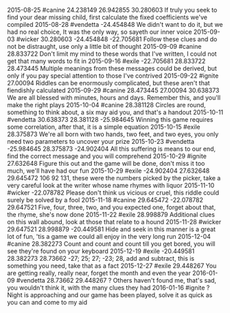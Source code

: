 2015-08-25  #canine     24.238149   26.942855   30.280603   If truly you seek to find your dear missing child, first calculate the fixed coefficients we've compiled
2015-08-28  #vendetta                           -24.454848  We didn't want to do it, but we had no real choice, It was the only way, so sayeth our inner voice
2015-09-03  #wicker     30.280603   -24.454848  -22.705681  Follow these clues and do not be distraught, use only a little bit of thought
2015-09-09  #canine                             28.833722   Don't limit my mind to these words that I've written, I could not get that many words to fit in
2015-09-16  #exile      -22.705681  28.833722   28.473445   Multiple meanings from these messages could be derived, but only if you pay special attention to those I've contrived
2015-09-22  #ignite                             27.00094    Riddles can be enormously complicated, but these aren't that fiendishly calculated
2015-09-29  #canine     28.473445   27.00094    30.638373   We are all blessed with minutes, hours and days. Remember this, and you'll make the right plays
2015-10-04  #canine                             28.381128   Circles are round, something to think about, a six may aid you, and that's a handout
2015-10-11  #vendetta   30.638373   28.381128   -25.984645  Winning this game requires some correlation, after that, it is a simple equation
2015-10-15  #exile                              28.375873   We're all born with two hands, two feet, and two eyes, you only need two parameters to uncover your prize
2015-10-23  #vendetta   -25.984645  28.375873   -24.902404  All this suffering is means to our end, find the correct message and you will comprehend
2015-10-29  #ignite                             27.632648   Figure this out and the game will be done, don't miss it too much, we'll have had our fun
2015-10-29  #exile      -24.902404  27.632648   29.645472   106 92 131, these were the numbers picked by the picker, take a very careful look at the writer whose name rhymes with liquor
2015-11-10  #wicker                             -22.078782  Please don't think us vicious or cruel, this riddle could surely be solved by a fool
2015-11-18  #canine     29.645472   -22.078782  29.647521   Five, four, three, two, and you expected one, forget about that, the rhyme, she's now done
2015-11-22  #exile                              28.998879   Additional clues on this wall abound, look at those that relate to a hound
2015-11-28  #wicker     29.647521   28.998879   -20.449581  Hide and seek in this manner is a great lot of fun, 'tis a game we could all enjoy in the very long run
2015-12-04  #canine                             28.382273   Count and count and count till you get bored, you will see they're found on your keyboard
2015-12-19  #exile      -20.449581  28.382273   28.73662    -27; 25; 27; -23; 28, add and subtract, this is something you need, take that as a fact
2015-12-27  #exile                              29.448267   You are getting really, really near, forget the month and even the year
2016-01-09  #vendetta   28.73662    29.448267   ?           Others haven't found me, that's sad, you wouldn't think it, with the many clues they had
2016-01-16  #ignite                             ?           Night is approaching and our game has been played, solve it as quick as you can and come to my aid
